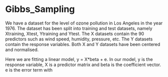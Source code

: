 # Gibbs_Sampling

We have a dataset for the level of ozone pollution in Los Angeles in the year 1976. The dataset has been split into training and test datasets, namely Xtraining, Xtest, Ytraining and Ytest. The X datasets contain the 90 predictors such as wind speed, humidity, pressure, etc. The Y datasets contain the response variables. Both X and Y datasets have been centered and normalised. 

Here we are fitting a linear model, y = X*beta + e. In our model, y is the response variable, X is a predictor matrix and beta is the coefficient vector. e is the error term with 